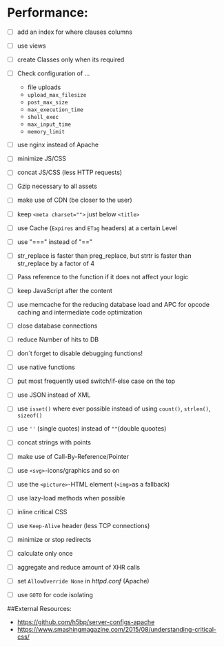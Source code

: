 # Performance:

- [ ] add an index for where clauses columns
- [ ] use views
- [ ] create Classes only when its required
- [ ] Check configuration of ...
  - file uploads
  - `upload_max_filesize`
  - `post_max_size`
  - `max_execution_time`
  - `shell_exec`
  - `max_input_time`
  - `memory_limit`
- [ ] use nginx instead of Apache
- [ ] minimize JS/CSS
- [ ] concat JS/CSS (less HTTP requests)
- [ ] Gzip necessary to all assets
- [ ] make use of CDN (be closer to the user)
- [ ] keep `<meta charset="">` just below `<title>`
- [ ] use Cache (`Expires` and `ETag` headers) at a certain Level
- [ ] use "===" instead of "=="
- [ ] str_replace is faster than preg_replace, but strtr is faster than str_replace by a factor of 4
- [ ] Pass reference to the function if it does not affect your logic
- [ ] keep JavaScript after the content
- [ ] use memcache for the reducing database load and APC for opcode caching and intermediate code optimization
- [ ] close database connections
- [ ] reduce Number of hits to DB
- [ ] don´t forget to disable debugging functions!
- [ ] use native functions
- [ ] put most frequently used switch/if-else case on the top
- [ ] use JSON instead of XML
- [ ] use `isset()` where ever possible instead of using `count()`, `strlen()`, `sizeof()`
- [ ] use `''` (single quotes) instead of `""`(double quootes)
- [ ] concat strings with points
- [ ] make use of Call-By-Reference/Pointer
- [ ] use `<svg>`-icons/graphics and so on
- [ ] use the `<picture>`-HTML element (`<img>`as a fallback)
- [ ] use lazy-load methods when possible
- [ ] inline critical CSS
- [ ] use `Keep-Alive` header (less TCP connections)
- [ ] minimize or stop redirects
- [ ] calculate only once
- [ ] aggregate and reduce amount of XHR calls 
- [ ] set `AllowOverride None` in _httpd.conf_ (Apache)
- [ ] use `GOTO` for code isolating


##External Resources:

- https://github.com/h5bp/server-configs-apache
- https://www.smashingmagazine.com/2015/08/understanding-critical-css/
